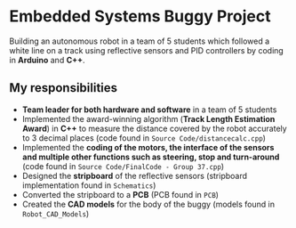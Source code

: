 # Embedded Systems Buggy Project
Building an autonomous robot in a team of 5 students which followed a white line on a track using reflective sensors and PID controllers by coding in **Arduino** and **C++**.

## My responsibilities
- **Team leader for both hardware and software** in a team of 5 students 
- Implemented the award-winning algorithm (**Track Length Estimation Award**) in **C++** to measure the distance covered by the robot accurately to 3 decimal places (code found in `Source Code/distancecalc.cpp`)
- Implemented the **coding of the motors, the interface of the sensors and multiple other functions such as steering, stop and turn-around** (code found in `Source Code/FinalCode - Group 37.cpp`)
- Designed the **stripboard** of the reflective sensors (stripboard implementation found in `Schematics`)
- Converted the stripboard to a **PCB** (PCB found in `PCB`)
- Created the **CAD models** for the body of the buggy (models found in `Robot_CAD_Models`)
